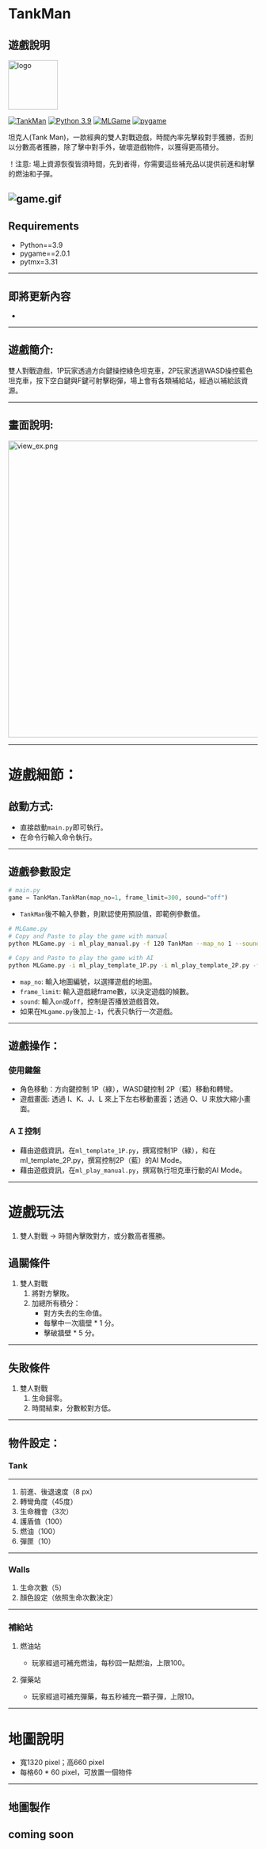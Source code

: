 # TankMan
## 遊戲說明
<img src="https://raw.githubusercontent.com/Jesse-Jumbo/TankMan/49dc8cb825ddd8dea61936fb6d339c846fe68d6c/asset/image/TankMan.svg" alt="logo" width="100"/> 


[![TankMan](https://img.shields.io/github/v/tag/Jesse-Jumbo/TankMan)](https://github.com/Jesse-Jumbo/TankMan/tree/0.1.9)
[![Python 3.9](https://img.shields.io/badge/python-3.9-blue.svg)](https://www.python.org/downloads/release/python-390/)
[![MLGame](https://img.shields.io/badge/MLGame-10.0.0-<COLOR>.svg)](https://github.com/PAIA-Playful-AI-Arena/MLGame)
[![pygame](https://img.shields.io/badge/pygame-2.0.1-<COLOR>.svg)](https://github.com/pygame/pygame/releases/tag/2.0.1)


坦克人(Tank Man)，一款經典的雙人對戰遊戲，時間內率先擊殺對手獲勝，否則以分數高者獲勝，除了擊中對手外，破壞遊戲物件，以獲得更高積分。 

！注意: 場上資源恢復皆須時間，先到者得，你需要這些補充品以提供前進和射擊的燃油和子彈。

![game.gif](https://raw.githubusercontent.com/Jesse-Jumbo/TankMan/main/asset/image/game.gif)
---
## Requirements
- Python==3.9
- pygame==2.0.1
- pytmx=3.31
---
## 即將更新內容

- 
---
## 遊戲簡介:
雙人對戰遊戲，1P玩家透過方向鍵操控綠色坦克車，2P玩家透過WASD操控藍色坦克車，按下空白鍵與F鍵可射擊砲彈，場上會有各類補給站，經過以補給該資源。

---
## 畫面說明:
<img src="https://raw.githubusercontent.com/Jesse-Jumbo/TankMan/main/asset/image/view_ex.png" alt="view_ex.png" width="1000" height="600"/> 

---
# 遊戲細節：
## 啟動方式:
- 直接啟動`main.py`即可執行。
- 在命令行輸入命令執行。
---
## 遊戲參數設定
```python
# main.py
game = TankMan.TankMan(map_no=1, frame_limit=300, sound="off")
```
- `TankMan`後不輸入參數，則默認使用預設值，即範例參數值。
```bash
# MLGame.py
# Copy and Paste to play the game with manual
python MLGame.py -i ml_play_manual.py -f 120 TankMan --map_no 1 --sound on --frame_limit 30

# Copy and Paste to play the game with AI
python MLGame.py -i ml_play_template_1P.py -i ml_play_template_2P.py -f 120 TankMan --sound on --frame_limit 30 --map_no 1
```
- `map_no`:  輸入地圖編號，以選擇遊戲的地圖。
- `frame_limit`:  輸入遊戲總frame數，以決定遊戲的幀數。
- `sound`:  輸入`on`或`off`，控制是否播放遊戲音效。
- 如果在`MLgame.py`後加上`-1`，代表只執行一次遊戲。
---
## 遊戲操作：

### 使用鍵盤
- 角色移動：方向鍵控制 1P（綠），WASD鍵控制 2P（藍）移動和轉彎。
- 遊戲畫面: 透過 I、K、J、L 來上下左右移動畫面；透過 O、U 來放大縮小畫面。


### ＡＩ控制
- 藉由遊戲資訊，在`ml_template_1P.py`，撰寫控制1P（綠），和在ml_template_2P.py，撰寫控制2P（藍）的AI Mode。
- 藉由遊戲資訊，在`ml_play_manual.py`，撰寫執行坦克車行動的AI Mode。
---
# 遊戲玩法
1. 雙人對戰 → 時間內擊敗對方，或分數高者獲勝。
## 過關條件
1. 雙人對戰
    1. 將對方擊敗。
    2. 加總所有積分：
        - 對方失去的生命值。
        - 每擊中一次牆壁 * 1 分。
        - 擊破牆壁 * 5 分。
---
## 失敗條件

1. 雙人對戰
    1. 生命歸零。
    2. 時間結束，分數較對方低。
---
## 物件設定：
### Tank

---
1. 前進、後退速度（8 px）
2. 轉彎角度（45度）
3. 生命機會（3次）
4. 護盾值（100）
5. 燃油（100）
6. 彈匣（10）
---
### Walls
1. 生命次數（5）
2. 顏色設定（依照生命次數決定）
---
### 補給站
1. 燃油站
    - 玩家經過可補充燃油，每秒回一點燃油，上限100。

2. 彈藥站
    - 玩家經過可補充彈藥，每五秒補充一顆子彈，上限10。

---
# 地圖說明
- 寬1320 pixel；高660 pixel
- 每格60 * 60 pixel，可放置一個物件

---
## 地圖製作

coming soon
---

